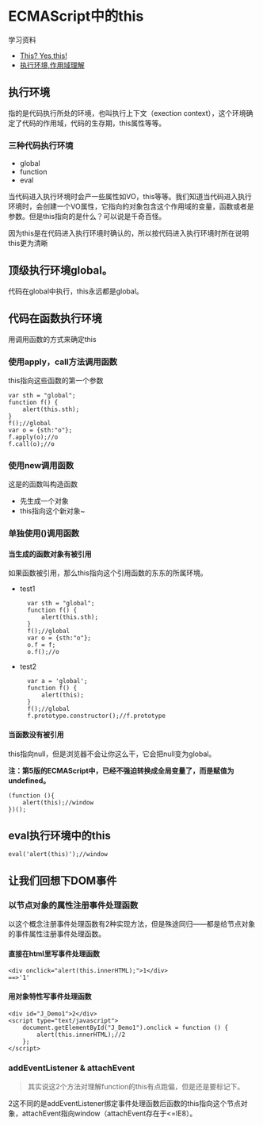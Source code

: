 # ECMAScript中的this

学习资料

* [This? Yes,this!](http://www.cnblogs.com/TomXu/archive/2012/01/17/2310479.html)
* [执行环境,作用域理解](http://wenku.baidu.com/view/358a14593b3567ec102d8ac3.html)

## 执行环境

指的是代码执行所处的环境，也叫执行上下文（exection context），这个环境确定了代码的作用域，代码的生存期，this属性等等。

### 三种代码执行环境

* global
* function
* eval

当代码进入执行环境时会产一些属性如VO，this等等。我们知道当代码进入执行环境时，会创建一个VO属性，它指向的对象包含这个作用域的变量，函数或者是参数。但是this指向的是什么？可以说是千奇百怪。

因为this是在代码进入执行环境时确认的，所以按代码进入执行环境时所在说明this更为清晰

## 顶级执行环境global。

代码在global中执行，this永远都是global。

## 代码在函数执行环境

用调用函数的方式来确定this

### 使用apply，call方法调用函数

this指向这些函数的第一个参数

    var sth = "global";
    function f() {
        alert(this.sth);
    }
    f();//global
    var o = {sth:"o"};
    f.apply(o);//o
    f.call(o);//o

### 使用new调用函数

这是的函数叫构造函数

* 先生成一个对象
* this指向这个新对象~

### 单独使用()调用函数

#### 当生成的函数对象有被引用

如果函数被引用，那么this指向这个引用函数的东东的所属环境。

* test1

    	var sth = "global";
	    function f() {
	        alert(this.sth);
	    }
	    f();//global
	    var o = {sth:"o"};
	    o.f = f;
	    o.f();//o

* test2

		var a = 'global';
		function f() {
		    alert(this);
		}
		f();//global
		f.prototype.constructor();//f.prototype

#### 当函数没有被引用

this指向null，但是浏览器不会让你这么干，它会把null变为global。

**注：第5版的ECMAScript中，已经不强迫转换成全局变量了，而是赋值为undefined。**

    (function (){
        alert(this);//window
    })();

## eval执行环境中的this

	eval('alert(this)');//window

## 让我们回想下DOM事件

### 以节点对象的属性注册事件处理函数

以这个概念注册事件处理函数有2种实现方法，但是殊途同归——都是给节点对象的事件属性注册事件处理函数。

#### 直接在html里写事件处理函数

	<div onclick="alert(this.innerHTML);">1</div>
	==>'1'

#### 用对象特性写事件处理函数

    <div id="J_Demo1">2</div>
    <script type="text/javascript">
        document.getElementById("J_Demo1").onclick = function () {
            alert(this.innerHTML);//2
        };
    </script>

### addEventListener & attachEvent

>其实说这2个方法对理解function的this有点跑偏，但是还是要标记下。

2这不同的是addEventListener绑定事件处理函数后函数的this指向这个节点对象，attachEvent指向window（attachEvent存在于<=IE8）。
